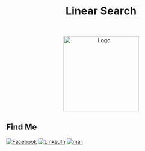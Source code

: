 <h1 align="center">Linear Search</h1>

<br />
 <p align="center">
    <img src="https://user-images.githubusercontent.com/58470993/196596880-6b18d835-0401-423b-ac92-f60ceefc6f33.png" alt="Logo" width="200" height="200" />
</p>

## Find Me

[![Facebook][facebook-shield]][facebook-url]
[![LinkedIn][linkedin-shield]][linkedin-url]
[![mail][mail-shield]][mail-url]

[facebook-shield]: https://img.shields.io/badge/-Facebook-black.svg?style=flat-square&logo=facebook&color=555&logoColor=white
[facebook-url]: https://facebook.com/devnazmul
[linkedin-shield]: https://img.shields.io/badge/-LinkedIn-black.svg?style=flat-square&logo=linkedin&colorB=555
[linkedin-url]: https://linkedin.com/in/pronazmul
[thumbnail-shield]: https://i.ibb.co/d6hxnvd/Screenshot-50.png
[mail-shield]: https://img.shields.io/badge/%F0%9F%93%A7%20Email-support%40learnwithsumit.com-lightgray
[mail-url]: mailto:mnazmul.dev@gmail.com
